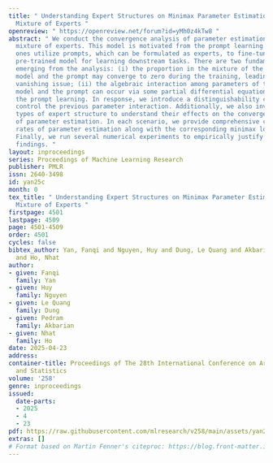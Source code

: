 ```yaml
---
title: " Understanding Expert Structures on Minimax Parameter Estimation in Contaminated
  Mixture of Experts "
openreview: " https://openreview.net/forum?id=yMh0z4kTw8 "
abstract: " We conduct the convergence analysis of parameter estimation in the contaminated
  mixture of experts. This model is motivated from the prompt learning problem where
  ones utilize prompts, which can be formulated as experts, to fine-tune a large-scale
  pre-trained model for learning downstream tasks. There are two fundamental challenges
  emerging from the analysis: (i) the proportion in the mixture of the pre-trained
  model and the prompt may converge to zero during the training, leading to the prompt
  vanishing issue; (ii) the algebraic interaction among parameters of the pre-trained
  model and the prompt can occur via some partial differential equations and decelerate
  the prompt learning. In response, we introduce a distinguishability condition to
  control the previous parameter interaction. Additionally, we also investigate various
  types of expert structure to understand their effects on the convergence behavior
  of parameter estimation. In each scenario, we provide comprehensive convergence
  rates of parameter estimation along with the corresponding minimax lower bounds.
  Finally, we run several numerical experiments to empirically justify our theoretical
  findings. "
layout: inproceedings
series: Proceedings of Machine Learning Research
publisher: PMLR
issn: 2640-3498
id: yan25c
month: 0
tex_title: " Understanding Expert Structures on Minimax Parameter Estimation in Contaminated
  Mixture of Experts "
firstpage: 4501
lastpage: 4509
page: 4501-4509
order: 4501
cycles: false
bibtex_author: Yan, Fanqi and Nguyen, Huy and Dung, Le Quang and Akbarian, Pedram
  and Ho, Nhat
author:
- given: Fanqi
  family: Yan
- given: Huy
  family: Nguyen
- given: Le Quang
  family: Dung
- given: Pedram
  family: Akbarian
- given: Nhat
  family: Ho
date: 2025-04-23
address:
container-title: Proceedings of The 28th International Conference on Artificial Intelligence
  and Statistics
volume: '258'
genre: inproceedings
issued:
  date-parts:
  - 2025
  - 4
  - 23
pdf: https://raw.githubusercontent.com/mlresearch/v258/main/assets/yan25c/yan25c.pdf
extras: []
# Format based on Martin Fenner's citeproc: https://blog.front-matter.io/posts/citeproc-yaml-for-bibliographies/
---
```

